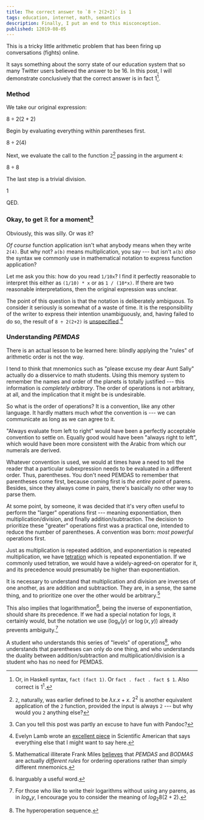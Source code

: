 ```yaml
---
title: The correct answer to `8 ÷ 2(2+2)` is 1
tags: education, internet, math, semantics
description: Finally, I put an end to this misconception.
published: 12019-08-05
---
```


This is a tricky little arithmetic problem that has been firing up conversations (fights) online.

It says something about the sorry state of our education system that so many Twitter users believed the answer to be 16. In this post, I will demonstrate conclusively that the correct answer is in fact 1[^fact].

### Method

We take our original expression:

$8 ÷ 2(2+2)$

Begin by evaluating everything within parentheses first.

$8 ÷ 2(4)$

Next, we evaluate the call to the function `2`[^2] passing in the argument `4`:

$8 ÷ 8$

The last step is a trivial division.

$1$

QED.

### Okay, to get $\mathbb{R}$ for a moment[^real]

Obviously, this was silly. Or was it?

*Of course* function application isn't what anybody means when they write `2(4)`. But why not? `a(b)` means multiplication, you say --- but isn't `a(b)` *also* the syntax we commonly use in mathematical notation to express function application?

Let me ask you this: how do you read `1/10x`? I find it perfectly reasonable to interpret this either as `(1/10) * x` or as `1 / (10*x)`. If there are two reasonable interpretations, then the original expression was unclear.

The point of this question is that the notation is deliberately ambiguous. To consider it seriously is somewhat of a waste of time. It is the responsibility of the writer to express their intention unambiguously, and, having failed to do so, the result of `8 ÷ 2(2+2)` is [unspecified](https://en.wikipedia.org/wiki/Unspecified_behavior).[^lamb]

### Understanding *PEMDAS*

There is an actual lesson to be learned here: blindly applying the "rules" of arithmetic order is not the way.

I tend to think that mnemonics such as "please excuse my dear Aunt Sally" actually do a disservice to math students. Using this memory system to remember the names and order of the planets is totally justified --- this information is *completely arbitrary*. The order of operations is not arbitrary, at all, and the implication that it might be is undesirable.

So what is the order of operations? It is a convention, like any other language. It hardly matters much *what* the convention is --- we can communicate as long as we can agree to it.

"Always evaluate from left to right" would have been a perfectly acceptable convention to settle on. Equally good would have been "always right to left", which would have been more consistent with the Arabic from which our numerals are derived.

Whatever convention is used, we would at times have a need to tell the reader that a particular subexpression needs to be evaluated in a different order. Thus, parentheses. You don't need PEMDAS to remember that parentheses come first, because coming first is *the entire point* of parens. Besides, since they always come in pairs, there's basically no other way to parse them.

At some point, by someone, it was decided that it's very often useful to perform the "larger" operations first --- meaning exponentiation, then multiplication/division, and finally addition/subtraction. The decision to prioritize these "greater" operations first was a practical one, intended to reduce the number of parentheses. A convention was born: *most powerful* operations first.

Just as multiplication is repeated addition, and exponentiation is repeated multiplication, we have [tetration](https://en.wikipedia.org/wiki/Tetration) which is repeated exponentiation. If we commonly used tetration, we would have a widely-agreed-on operator for it, and its precedence would presumably be higher than exponentiation.

It is necessary to understand that multiplication and division are inverses of one another, as are addition and subtraction. They are, in a sense, the same thing, and to prioritize one over the other would be arbitrary.[^miles]

This also implies that logarithmation[^logarithmation], being the inverse of exponentiation, should share its precedence. If we had a special notation for logs, it certainly would, but the notation we use ($\log_x (y)$ or $\log (x,y)$) already prevents ambiguity.[^logs]

A student who understands this series of "levels" of operations[^hyperoperations], who understands that parentheses can only do one thing, and who understands the duality between addition/subtraction and multiplication/division is a student who has no need for PEMDAS.

[//]: # (footnotes)

[^fact]: Or, in Haskell syntax, `fact (fact 1)`. Or `fact . fact . fact $ 1`. Also correct is $1^1$.
[^2]: `2`, naturally, was earlier defined to be $\lambda x . x+x$. $2^2$ is another equivalent application of the `2` function, provided the input is always `2` --- but why would you `2` anything else?
[^real]: Can you tell this post was partly an excuse to have fun with Pandoc?
[^lamb]: Evelyn Lamb wrote an [excellent piece](https://blogs.scientificamerican.com/roots-of-unity/the-only-way-to-win-is-not-to-play-the-game/) in Scientific American that says everything else that I might want to say here.
[^miles]: Mathematical illiterate Frank Miles [believes](https://www.foxnews.com/tech/viral-math-problem-baffles-many-internet) that *PEMDAS* and *BODMAS* are actually *different rules* for ordering operations rather than simply different mnemonics.
[^logarithmation]: Inarguably a useful word.
[^logs]: For those who like to write their logarithms without using any parens, as in $log_x y$, I encourage you to consider the meaning of $log_2 8(2+2)$.
[^hyperoperations]: The hyperoperation sequence.
